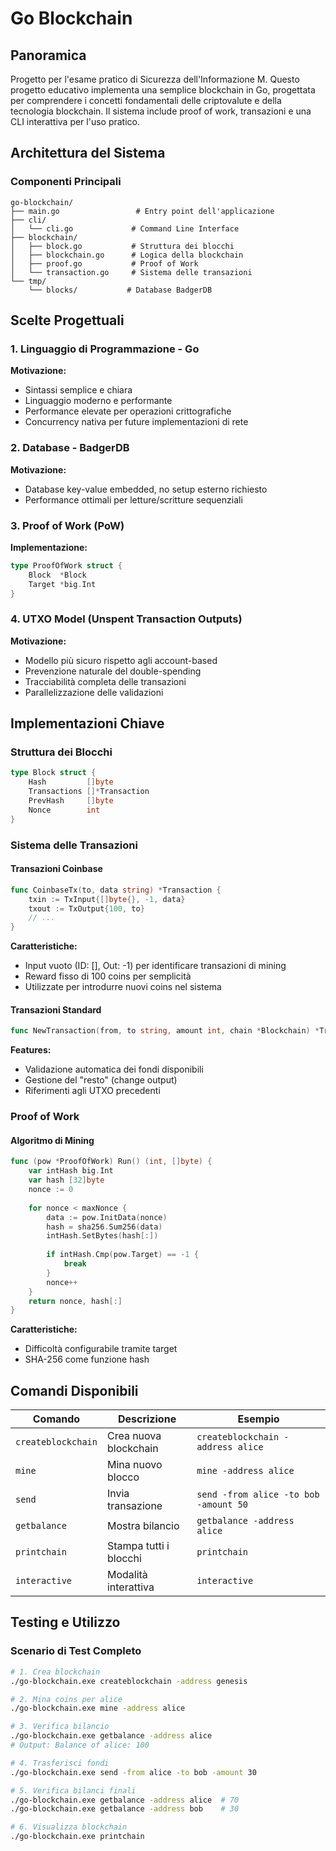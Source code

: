 # Go Blockchain

## Panoramica

Progetto per l'esame pratico di Sicurezza dell'Informazione M.
Questo progetto educativo implementa una semplice blockchain in Go, progettata per comprendere i concetti fondamentali delle criptovalute e della tecnologia blockchain. Il sistema include proof of work, transazioni e una CLI interattiva per l'uso pratico.

## Architettura del Sistema

### Componenti Principali

```
go-blockchain/
├── main.go                 # Entry point dell'applicazione
├── cli/
│   └── cli.go             # Command Line Interface
├── blockchain/
│   ├── block.go           # Struttura dei blocchi
│   ├── blockchain.go      # Logica della blockchain
│   ├── proof.go           # Proof of Work
│   └── transaction.go     # Sistema delle transazioni
└── tmp/
    └── blocks/           # Database BadgerDB
```

## Scelte Progettuali

### 1. **Linguaggio di Programmazione - Go**
**Motivazione:**
- Sintassi semplice e chiara
- Linguaggio moderno e performante
- Performance elevate per operazioni crittografiche
- Concurrency nativa per future implementazioni di rete

### 2. **Database - BadgerDB**
**Motivazione:**
- Database key-value embedded, no setup esterno richiesto
- Performance ottimali per letture/scritture sequenziali

### 3. **Proof of Work (PoW)**
**Implementazione:**
```go
type ProofOfWork struct {
    Block  *Block
    Target *big.Int
}
```

### 4. **UTXO Model (Unspent Transaction Outputs)**
**Motivazione:**
- Modello più sicuro rispetto agli account-based
- Prevenzione naturale del double-spending
- Tracciabilità completa delle transazioni
- Parallelizzazione delle validazioni

## Implementazioni Chiave

### Struttura dei Blocchi

```go
type Block struct {
    Hash         []byte
    Transactions []*Transaction
    PrevHash     []byte
    Nonce        int
}
```

### Sistema delle Transazioni

#### Transazioni Coinbase
```go
func CoinbaseTx(to, data string) *Transaction {
    txin := TxInput{[]byte{}, -1, data}
    txout := TxOutput{100, to}
    // ...
}
```
**Caratteristiche:**
- Input vuoto (ID: [], Out: -1) per identificare transazioni di mining
- Reward fisso di 100 coins per semplicità
- Utilizzate per introdurre nuovi coins nel sistema

#### Transazioni Standard
```go
func NewTransaction(from, to string, amount int, chain *Blockchain) *Transaction
```
**Features:**
- Validazione automatica dei fondi disponibili
- Gestione del "resto" (change output)
- Riferimenti agli UTXO precedenti

### Proof of Work

#### Algoritmo di Mining
```go
func (pow *ProofOfWork) Run() (int, []byte) {
    var intHash big.Int
    var hash [32]byte
    nonce := 0
    
    for nonce < maxNonce {
        data := pow.InitData(nonce)
        hash = sha256.Sum256(data)
        intHash.SetBytes(hash[:])
        
        if intHash.Cmp(pow.Target) == -1 {
            break
        }
        nonce++
    }
    return nonce, hash[:]
}
```

**Caratteristiche:**
- Difficoltà configurabile tramite target
- SHA-256 come funzione hash


## Comandi Disponibili
| Comando | Descrizione | Esempio |
|---------|-------------|---------|
| `createblockchain` | Crea nuova blockchain | `createblockchain -address alice` |
| `mine` | Mina nuovo blocco | `mine -address alice` |
| `send` | Invia transazione | `send -from alice -to bob -amount 50` |
| `getbalance` | Mostra bilancio | `getbalance -address alice` |
| `printchain` | Stampa tutti i blocchi | `printchain` |
| `interactive` | Modalità interattiva | `interactive` |

## Testing e Utilizzo

### Scenario di Test Completo
```bash
# 1. Crea blockchain
./go-blockchain.exe createblockchain -address genesis

# 2. Mina coins per alice
./go-blockchain.exe mine -address alice

# 3. Verifica bilancio
./go-blockchain.exe getbalance -address alice
# Output: Balance of alice: 100

# 4. Trasferisci fondi
./go-blockchain.exe send -from alice -to bob -amount 30

# 5. Verifica bilanci finali
./go-blockchain.exe getbalance -address alice  # 70
./go-blockchain.exe getbalance -address bob    # 30

# 6. Visualizza blockchain
./go-blockchain.exe printchain
```
